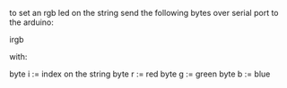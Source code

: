 to set an rgb led on the string send the following bytes over serial port to the arduino:

irgb

with:

byte i := index on the string 
byte r := red
byte g := green
byte b := blue